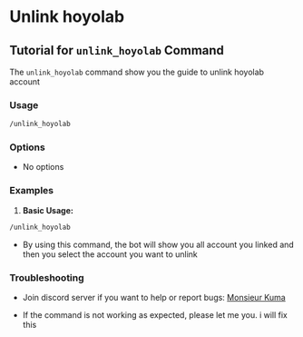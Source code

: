 # Unlink hoyolab

## Tutorial for `unlink_hoyolab` Command

The `unlink_hoyolab` command show you the guide to unlink hoyolab account

### Usage

```bash
/unlink_hoyolab
```

### Options

- No options

### Examples

1. **Basic Usage:**

  ```bash
  /unlink_hoyolab
  ```
  - By using this command, the bot will show you all account you linked and then you select the account you want to unlink

### Troubleshooting
- Join discord server if you want to help or report bugs: [Monsieur Kuma](https://discord.gg/Ykq6qgsHSh)

- If the command is not working as expected, please let me you. i will fix this
